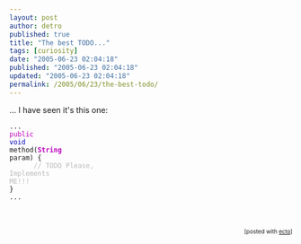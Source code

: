 ```yaml
---
layout: post
author: detro
published: true
title: "The best TODO..."
tags: [curiosity]
date: "2005-06-23 02:04:18"
published: "2005-06-23 02:04:18"
updated: "2005-06-23 02:04:18"
permalink: /2005/06/23/the-best-todo/
---
```


... I have seen it's this one:<br /><code><br />...<br /><font style="color: #b0b; ">public</font> <font style="color: #00b; ">void</font> method(<font style="color: #b0b; font-weight: bold; ">String</font> param) {<br />&nbsp;&nbsp;&nbsp;&nbsp;&nbsp; <font style="color: #bbb; ">// TODO Please, Implements ME!!!</font><br />}<br />...<br /></code><br /><br /><p style="font-size:10px;text-align:right;">[posted with <a href="http://ecto.kung-foo.tv">ecto</a>]</p>
